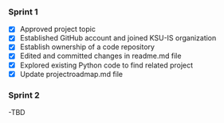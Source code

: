 ### Sprint 1
- [x] Approved project topic
- [x] Established GitHub account and joined KSU-IS organization
- [x] Establish ownership of a code repository
- [x] Edited and committed changes in readme.md file
- [x] Explored existing Python code to find related project
- [x] Update projectroadmap.md file
      
### Sprint 2
-TBD
